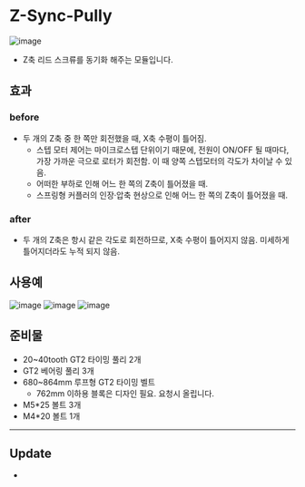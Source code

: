 # Z-Sync-Pully

![image](https://user-images.githubusercontent.com/14369006/236599371-e0707b20-db98-42db-9468-2f72144f53b2.png)

- Z축 리드 스크류를 동기화 해주는 모듈입니다.

## 효과

### before

- 두 개의 Z축 중 한 쪽만 회전했을 때, X축 수평이 틀어짐.
  - 스텝 모터 제어는 마이크로스텝 단위이기 때문에, 전원이 ON/OFF 될 때마다, 가장 가까운 극으로 로터가 회전함. 이 때 양쪽 스텝모터의 각도가 차이날 수 있음.
  - 어떠한 부하로 인해 어느 한 쪽의 Z축이 틀어졌을 때.
  - 스프링형 커플러의 인장·압축 현상으로 인해 어느 한 쪽의 Z축이 틀어졌을 때.

### after
- 두 개의 Z축은 항시 같은 각도로 회전하므로, X축 수평이 틀어지지 않음. 미세하게 틀어지더라도 누적 되지 않음.

## 사용예

![image](https://user-images.githubusercontent.com/14369006/236599332-88b8abdc-1283-45f2-b6d2-ff16267b8899.png)
![image](https://user-images.githubusercontent.com/14369006/236599355-a92315af-01db-4fd0-b55f-10bf01ff267e.png)
![image](https://user-images.githubusercontent.com/14369006/236599384-415d9933-5c94-444e-8dcd-ef9a80a37cb5.png)


## 준비물

- 20~40tooth GT2 타이밍 풀리 2개
- GT2 베어링 풀리 3개
- 680~864mm 루프형 GT2 타이밍 벨트
  - 762mm 이하용 블록은 디자인 필요. 요청시 올립니다.
- M5\*25 볼트 3개
- M4\*20 볼트 1개

***
## Update

-
